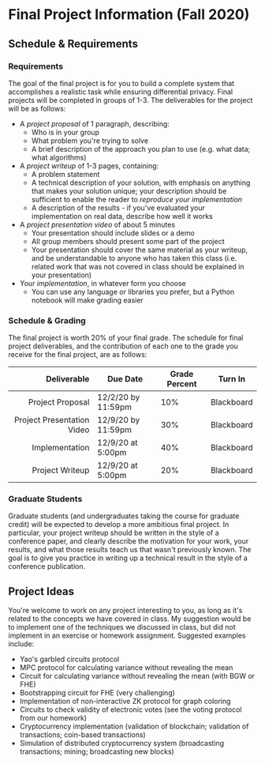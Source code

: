 # Final Project Information (Fall 2020)

## Schedule & Requirements

### Requirements

The goal of the final project is for you to build a complete system that accomplishes a realistic task while ensuring differential privacy. Final projects will be completed in groups of 1-3. The deliverables for the project will be as follows:

- A *project proposal* of 1 paragraph, describing:
  - Who is in your group
  - What problem you're trying to solve
  - A brief description of the approach you plan to use (e.g. what data; what algorithms)
- A *project writeup* of 1-3 pages, containing:
  - A problem statement
  - A technical description of your solution, with emphasis on anything that makes your solution unique; your description should be sufficient to enable the reader to *reproduce your implementation*
  - A description of the results - if you've evaluated your implementation on real data, describe how well it works
- A *project presentation video* of about 5 minutes
  - Your presentation should include slides or a demo
  - All group members should present some part of the project
  - Your presentation should cover the same material as your writeup, and be understandable to anyone who has taken this class (i.e. related work that was not covered in class should be explained in your presentation)
- Your *implementation*, in whatever form you choose
  - You can use any language or libraries you prefer, but a Python notebook will make grading easier

### Schedule & Grading

The final project is worth 20% of your final grade. The schedule for final project deliverables, and the contribution of each one to the grade you receive for the final project, are as follows:

| Deliverable                | Due Date                      | Grade Percent | Turn In    |
| ---------------------:     | ----------------------------- | ------------- | ---------- |
| Project Proposal           | 12/2/20 by 11:59pm            | 10%           | Blackboard |
| Project Presentation Video | 12/9/20 by 11:59pm            | 30%           | Blackboard |
| Implementation             | 12/9/20 at 5:00pm             | 40%           | Blackboard |
| Project Writeup            | 12/9/20 at 5:00pm             | 20%           | Blackboard |


### Graduate Students

Graduate students (and undergraduates taking the course for graduate credit) will be expected to develop a more ambitious final project. In particular, your project writeup should be written in the style of a conference paper, and clearly describe the motivation for your work, your results, and what those results teach us that wasn't previously known. The goal is to give you practice in writing up a technical result in the style of a conference publication.

## Project Ideas

You're welcome to work on any project interesting to you, as long as it's related to the concepts we have covered in class. My suggestion would be to implement one of the techniques we discussed in class, but did not implement in an exercise or homework assignment. Suggested examples include:

- Yao's garbled circuits protocol
- MPC protocol for calculating variance without revealing the mean
- Circuit for calculating variance without revealing the mean (with BGW or FHE)
- Bootstrapping circuit for FHE (very challenging)
- Implementation of non-interactive ZK protocol for graph coloring
- Circuits to check validity of electronic votes (see the voting protocol from our homework)
- Cryptocurrency implementation (validation of blockchain; validation of transactions; coin-based transactions)
- Simulation of distributed cryptocurrency system (broadcasting transactions; mining; broadcasting new blocks)

